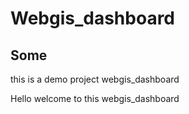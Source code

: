 # Webgis_dashboard
## Some

this is a demo project webgis_dashboard

Hello welcome to this webgis_dashboard